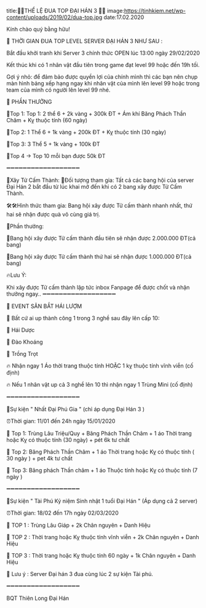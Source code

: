 title:🔔🔔THỂ LỆ ĐUA TOP ĐẠI HÁN 3 🔔🔔
image:https://tinhkiem.net/wp-content/uploads/2019/02/dua-top.jpg
date:17.02.2020

Kính chào quý bằng hữu!

🔔 THỜI GIAN ĐUA TOP LEVEL SERVER ĐẠI HÁN 3 NHƯ SAU :

Bắt đầu khởi tranh khi Server 3 chính thức OPEN lúc 13:00 ngày 29/02/2020

Kết thúc khi có 1 nhân vật đầu tiên trong game đạt level 99 hoặc đến 19h tối.

Gợi ý nhỏ: để đảm bảo được quyền lợi của chính mình thì các bạn nên chụp màn hình bảng xếp hạng ngay khi nhân vật của mình lên level 99 hoặc trong team của mình có người lên level 99 nhé.

🔔 PHẦN THƯỞNG

💎Top 1: Top 1: 2 thể 6 + 2k vàng + 300k ĐT + Ám khí Băng Phách Thần Châm + Kỵ thuộc tính (60 ngày)

💎Top 2: 1 Thể 6 + 1k vàng + 200k ĐT + Kỵ thuộc tính (30 ngày)

💎Top 3: 3 Thể 5 + 1k vàng + 100k ĐT

💎Top 4 -> Top 10 mỗi bạn được 50k ĐT

➖➖➖➖➖➖➖➖➖➖➖➖➖➖➖➖➖➖

🎁Xây Tử Cấm Thành: 📌Đối tượng tham gia: Tất cả các bang hội của server Đại Hán 2 bắt đầu từ lúc khai mở đến khi có 2 bang xây được Tử Cấm Thành.

🛠🛠Hình thức tham gia: Bang hội xây được Tử cấm thành nhanh nhất, thứ hai sẽ nhận được quà vô cùng giá trị.

🔮Phần thưởng:

🎁Bang hội xây được Tử cấm thành đầu tiên sẽ nhận được 2.000.000 ĐT(cả bang)

🎁Bang hội xây được Tử cấm thành thứ hai sẽ nhận được 1.000.000 ĐT(cả bang)

🔥Lưu Ý:

Khi xây được Tử cấm thành lập tức inbox Fanpage để được chốt và nhận thưởng ngay..
➖➖➖➖➖➖➖➖➖➖➖➖➖➖➖➖➖➖

🎁 EVENT SĂN BẮT HÁI LƯỢM

📌 Bất cứ ai up thành công 1 trong 3 nghề sau đây lên cấp 10:

💎 Hái Dược

💎 Đào Khoáng

💎 Trồng Trọt

🔥 Nhận ngay 1 Áo thời trang thuộc tính HOẶC 1 kỵ thuộc tính vĩnh viễn (cố định)

🔥 Nếu 1 nhân vật up cả 3 nghề lên 10 thì nhận ngay 1 Trùng Mini (cố định)

➖➖➖➖➖➖➖➖➖➖➖➖➖➖➖➖➖➖

🎁Sự kiện " Nhất Đại Phú Gia " (chỉ áp dụng Đại Hán 3 ) 

⏰Thời gian: 11/01 đến 24h ngày 15/01/2020

💎 Top 1: Trùng Lâu Triệu/Quy + Băng Phách Thần Châm + 1 áo Thời trang hoặc Kỵ có thuộc tính (30 ngày) + pét 6k tư chất

💎 Top 2: Băng Phách Thần Châm + 1 áo Thời trang hoặc Kỵ có thuộc tính ( 30 ngày ) + pet 4k tư chất

💎 Top 3: Băng phách Thần châm + 1 áo Thuộc tính hoặc Kỵ có thuộc tính (7 ngày )

➖➖➖➖➖➖➖➖➖➖➖➖➖➖➖➖➖➖

🎁Sự kiện " Tài Phú Kỷ niệm Sinh nhật 1 tuổi Đại Hán " (Áp dụng cả 2 server) 

⏰Thời gian: 18/02 đến 17h ngày 02/03/2020

💎 TOP 1 : Trùng Lâu Giáp + 2k Chân nguyên + Danh Hiệu 

💎 TOP 2 : Thời trang hoặc Kỵ thuộc tính vĩnh viễn + 2k Chân nguyên + Danh Hiệu 

💎 TOP 3 : Thời trang hoặc Kỵ thuộc tính 60 ngày + 1k Chân nguyên + Danh Hiệu 

📌 Lưu ý : Server Đại hán 3 đua cùng lúc 2 sự kiện Tài phú.

➖➖➖➖➖➖➖➖➖➖➖➖➖➖➖➖➖➖

BQT Thiên Long Đại Hán 
